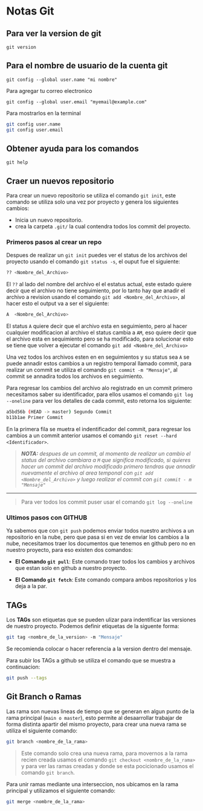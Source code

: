 # Notas Git

## Para ver la version de git

`git version`

## Para el nombre de usuario de la cuenta git

`git config --global user.name "mi nombre"`

Para agregar tu correo electronico

`git config --global user.email "myemail@example.com"`

Para mostrarlos en la terminal

```Bash
git config user.name
git config user.email
```

## Obtener ayuda para los comandos

`git help`

## Craer un nuevos repositorio

Para crear un nuevo repositorio se utiliza el comando `git init`, este comando se utiliza solo una vez por proyecto y genera los siguientes cambios:

- Inicia un nuevo repositorio.
- crea la carpeta `.git/` la cual contendra todos los commit del proyecto.

### Primeros pasos al crear un repo

Despues de realizar un `git init` puedes ver el status de los archivos del proyecto usando el comando `git status -s`, el ouput fue el siguiente:

```Bash
?? <Nombre_del_Archivo>
```

El `??` al lado del nombre del archivo el el estatus actual, este estado quiere decir que el archivo no tiene seguimiento, por lo tanto hay que anadir el archivo a revision usando el comando `git add <Nombre_del_Archivo>`, al hacer esto el output va a ser el siguiente:

```Bash
A  <Nombre_del_Archivo>
```

El status `A` quiere decir que el archivo esta en seguimiento, pero al hacer cualquier modificacion al archivo el status cambia a `AM`, eso quiere decir que el archivo esta en sequimiento pero se ha modificado, para solucionar esto se tiene que volver a ejecutar el comando `git add <Nombre_del_Archivo>`

Una vez todos los archivos esten en en seguimientos y su status sea `A` se puede annadir estos cambios a un registro temporal llamado commit, para realizar un commit se utiliza el comando `git commit -m "Mensaje"`, al commit se annadira todos los archivos en seguimiento.

Para regresar los cambios del archivo alo registrado en un commit primero necesitamos saber su identificador, para ellos usamos el comando `git log --oneline` para ver los detalles de cada commit, esto retorna los siguiente:

```Bash
a5bd56b (HEAD -> master) Segundo Commit
b11b1ae Primer Commit
```

En la primera fila se muetra el indentificador del commit, para regresar los cambios a un commit anterior usamos el comando `git reset --hard <Identificador>`.

> ***NOTA:*** *despues de un commit, al momento de realizar un cambio el status del archivo cambiara a `M` que significa modificado, si quieres hacer un commit del archivo modificado primero tendras que annadir nuevamente el archivo al area temponal con `git add <Nombre_del_Archivo>` y luego realizar el commit con `git commit - m "Mensaje"`*
---
> Para ver todos los commit puser usar el comando `git log --oneline`

### Ultimos pasos con GITHUB

Ya sabemos que con `git push` podemos enviar todos nuestro archivos a un repositorio en la nube, pero que pasa si en vez de enviar los cambios a la nube, necesitamos traer los documentos que tenemos en github pero no en nuestro proyecto, para eso existen dos comandos:

- **El Comando `git pull`**: Este comando traer todos los cambios y archivos que estan solo en github a nuestro proyecto.

- **El Comando `git fetch`**: Este comando compara ambos repositorios y los deja a la par.

## TAGs

Los **TAGs** son etiquetas que se pueden ulizar para indentificar las versiones de nuestro proyecto. Podemos definir etiquetas de la siguente forma:

```Bash
git tag <nombre_de_la_version> -m "Mensaje"
```

Se recomienda colocar o hacer referencia a la version dentro del mensaje.

Para subir los TAGs a github se utiliza el comando que se muestra a continuacion:

```Bash
git push --tags
```

## Git Branch o Ramas

Las rama son nuevas lineas de tiempo que se generan en algun punto de la rama principal (`main o master`), esto permite al desaarrollar trabajar de forma distinta apartir del mismo proyecto, para crear una nueva rama se utiliza el siguiente comando:

```Bash
git branch <nombre_de_la_rama>
```

> Este comando solo crea una nueva rama, para movernos a la rama recien creada usamos el comando `git checkout <nombre_de_la_rama>` y para ver las ramas creadas y donde se esta pocicionado usamos el comando `git branch`.

Para unir ramas mediante una interseccion, nos ubicamos en la rama principal y utilizamos el siguiente comando:

```Bash
git merge <nombre_de_la_rama>
```
